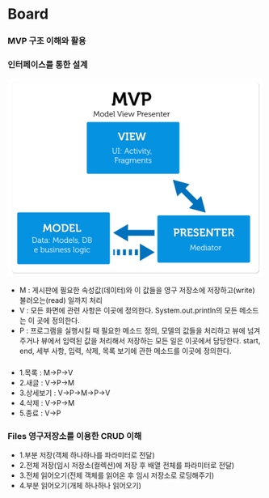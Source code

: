 # Board

### MVP 구조 이해와 활용
### 인터페이스를 통한 설계
![](https://github.com/qskeksq/Board_for_MVP_design_and_Interface/blob/master/MVP.png)

- M : 게시판에 필요한 속성값(데이터)와 이 값들을 영구 저장소에 저장하고(write) 불러오는(read) 일까지 처리
- V : 모든 화면에 관련 사항은 이곳에 정의한다. System.out.println의 모든 메소드는 이 곳에 정의한다.
- P : 프로그램을 실행시킬 때 필요한 메소드 정의, 모델의 값들을 처리하고 뷰에 넘겨주거나 뷰에서 입력된 값을 처리해서 저장하는 모든 일은 이곳에서 담당한다. start, end, 세부 사항, 입력, 삭제, 목록 보기에 관한 메소드를 이곳에 정의한다.
###
- 1.목록 : M->P->V
- 2.새글 : V->P->M
- 3.상세보기 : V->P->M->P->V
- 4.삭제 : V->P->M
- 5.종료 : V->P

### Files 영구저장소를 이용한 CRUD 이해
- 1.부분 저장(객체 하나하나를 파라미터로 전달)
- 2.전체 저장(임시 저장소(컬렉션)에 저장 후 배열 전체를 파라미터로 전달)
- 3.전체 읽어오기(전체 객체를 읽어온 후 임시 저장소로 로딩해주기)
- 4.부분 읽어오기(개체 하나하나 읽어오기)

